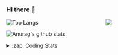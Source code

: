### Hi there 👋

<!--
**tao8687/tao8687** is a ✨ _special_ ✨ repository because its `README.md` (this file) appears on your GitHub profile.

Here are some ideas to get you started:

- 🔭 I’m currently working on ...
- 🌱 I’m currently learning ...
- 👯 I’m looking to collaborate on ...
- 🤔 I’m looking for help with ...
- 💬 Ask me about ...
- 📫 How to reach me: ...
- 😄 Pronouns: ...
- ⚡ Fun fact: ...
-->

<img align='right' src="https://media.giphy.com/media/M9gbBd9nbDrOTu1Mqx/giphy.gif" width="240">

  
![Top Langs](https://github-readme-stats.vercel.app/api/top-langs/?username=tao8687&layout=compact&title_color=23238E&text_color=A67D3D)

![Anurag's github stats](https://github-readme-stats.vercel.app/api?username=tao8687&show_icons=true&&text_color=A67D3D&title_color=23238E&show_icons=false&count_private=true&hide=stars)

<details>
  <summary>:zap: Coding Stats</summary>
  <br>
    
<!--START_SECTION:waka-->
![Code Time](http://img.shields.io/badge/Code%20Time-901%20hrs%208%20mins-blue)

![Profile Views](http://img.shields.io/badge/Profile%20Views-5-blue)

**🐱 My GitHub Data** 

> 🏆 14 Contributions in the Year 2023
 > 
> 📦 1.5 MB Used in GitHub's Storage 
 > 
> 🚫 Not Opted to Hire
 > 
> 📜 48 Public Repositories 
 > 
> 🔑 23 Private Repositories  
 > 
**I'm an Early 🐤** 

```text
🌞 Morning    118 commits    ██████████████████░░░░░░░   73.29% 
🌆 Daytime    21 commits     ███░░░░░░░░░░░░░░░░░░░░░░   13.04% 
🌃 Evening    22 commits     ███░░░░░░░░░░░░░░░░░░░░░░   13.66% 
🌙 Night      0 commits      ░░░░░░░░░░░░░░░░░░░░░░░░░   0.0%

```
📅 **I'm Most Productive on Monday** 

```text
Monday       32 commits     █████░░░░░░░░░░░░░░░░░░░░   19.88% 
Tuesday      25 commits     ████░░░░░░░░░░░░░░░░░░░░░   15.53% 
Wednesday    24 commits     ███░░░░░░░░░░░░░░░░░░░░░░   14.91% 
Thursday     20 commits     ███░░░░░░░░░░░░░░░░░░░░░░   12.42% 
Friday       26 commits     ████░░░░░░░░░░░░░░░░░░░░░   16.15% 
Saturday     17 commits     ██░░░░░░░░░░░░░░░░░░░░░░░   10.56% 
Sunday       17 commits     ██░░░░░░░░░░░░░░░░░░░░░░░   10.56%

```


📊 **This Week I Spent My Time On** 

```text
⌚︎ Time Zone: Asia/Shanghai

💬 Programming Languages: 
Makefile                 5 hrs 44 mins       ██████░░░░░░░░░░░░░░░░░░░   26.35% 
Other                    4 hrs 58 mins       █████░░░░░░░░░░░░░░░░░░░░   22.82% 
Bash                     4 hrs 38 mins       █████░░░░░░░░░░░░░░░░░░░░   21.28% 
C                        3 hrs 43 mins       ████░░░░░░░░░░░░░░░░░░░░░   17.1% 
Markdown                 1 hr 29 mins        █░░░░░░░░░░░░░░░░░░░░░░░░   6.86%

🔥 Editors: 
VS Code                  21 hrs 48 mins      █████████████████████████   100.0%

🐱‍💻 Projects: 
TS0845_5.0               14 hrs 44 mins      █████████████████░░░░░░░░   67.61% 
openssh-9.0p1            2 hrs 37 mins       ███░░░░░░░░░░░░░░░░░░░░░░   12.01% 
sylixOS                  1 hr 29 mins        █░░░░░░░░░░░░░░░░░░░░░░░░   6.82% 
vc0768                   52 mins             █░░░░░░░░░░░░░░░░░░░░░░░░   4.03% 
dropbear-2016.74         47 mins             █░░░░░░░░░░░░░░░░░░░░░░░░   3.66%

💻 Operating System: 
Linux                    21 hrs 48 mins      █████████████████████████   100.0%

```

**I Mostly Code in Python** 

```text
Python                   9 repos             ████████░░░░░░░░░░░░░░░░░   32.14% 
C++                      6 repos             █████░░░░░░░░░░░░░░░░░░░░   21.43% 
C                        5 repos             ████░░░░░░░░░░░░░░░░░░░░░   17.86% 
Shell                    2 repos             █░░░░░░░░░░░░░░░░░░░░░░░░   7.14% 
JavaScript               2 repos             █░░░░░░░░░░░░░░░░░░░░░░░░   7.14%

```


**Timeline**

![Chart not found](https://raw.githubusercontent.com/tao8687/tao8687/master/charts/bar_graph.png) 


 Last Updated on 14/01/2023 01:25:39 UTC
<!--END_SECTION:waka-->
</details>
